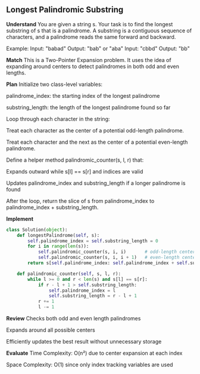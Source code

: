## Longest Palindromic Substring
**Understand**
You are given a string s.
Your task is to find the longest substring of s that is a palindrome.
A substring is a contiguous sequence of characters, and a palindrome reads the same forward and backward.

Example:
Input: "babad"
Output: "bab" or "aba"
Input: "cbbd"
Output: "bb"

**Match**
This is a Two-Pointer Expansion problem.
It uses the idea of expanding around centers to detect palindromes in both odd and even lengths.

**Plan**
Initialize two class-level variables:

palindrome_index: the starting index of the longest palindrome

substring_length: the length of the longest palindrome found so far

Loop through each character in the string:

Treat each character as the center of a potential odd-length palindrome.

Treat each character and the next as the center of a potential even-length palindrome.

Define a helper method palindromic_counter(s, l, r) that:

Expands outward while s[l] == s[r] and indices are valid

Updates palindrome_index and substring_length if a longer palindrome is found

After the loop, return the slice of s from palindrome_index to palindrome_index + substring_length.

**Implement**
```python
class Solution(object):
    def longestPalindrome(self, s):
        self.palindrome_index = self.substring_length = 0
        for i in range(len(s)):
            self.palindromic_counter(s, i, i)       # odd-length center
            self.palindromic_counter(s, i, i + 1)   # even-length center
        return s[self.palindrome_index: self.palindrome_index + self.substring_length]

    def palindromic_counter(self, s, l, r):
        while l >= 0 and r < len(s) and s[l] == s[r]:
            if r - l + 1 > self.substring_length:
                self.palindrome_index = l
                self.substring_length = r - l + 1
            r += 1
            l -= 1
```

**Review**
Checks both odd and even length palindromes

Expands around all possible centers

Efficiently updates the best result without unnecessary storage

**Evaluate**
Time Complexity: O(n²) due to center expansion at each index

Space Complexity: O(1) since only index tracking variables are used